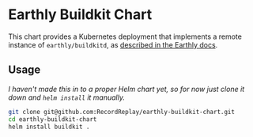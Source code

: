 # Earthly Buildkit Chart

This chart provides a Kubernetes deployment that implements a remote instance of `earthly/buildkitd`, as [described in the Earthly docs](https://docs.earthly.dev/ci-integration/remote-buildkit).

## Usage
_I haven't made this in to a proper Helm chart yet, so for now just clone it down and `helm install` it manually._

```bash
git clone git@github.com:RecordReplay/earthly-buildkit-chart.git
cd earthly-buildkit-chart
helm install buildkit .
```

